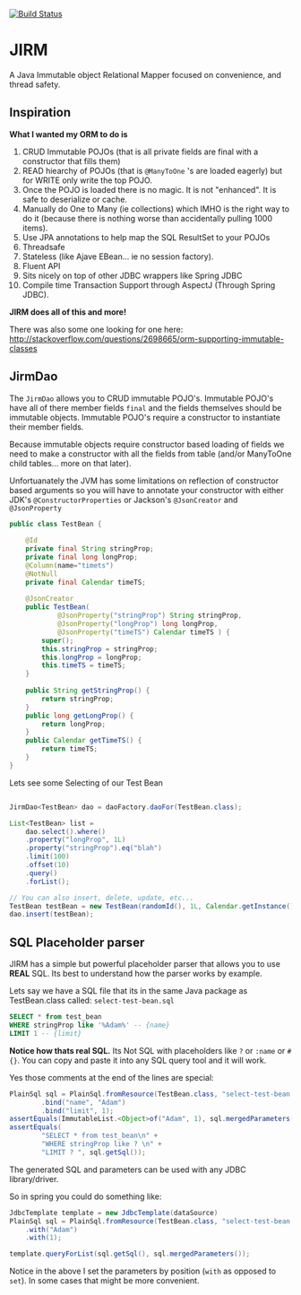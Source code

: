 [![Build Status](https://travis-ci.org/agentgt/jirm.png)](https://travis-ci.org/agentgt/jirm)

JIRM
====

A Java Immutable object Relational Mapper focused on convenience, and thread safety. 

Inspiration
-----------

**What I wanted my ORM to do is**

 1. CRUD Immutable POJOs (that is all private fields are final with a constructor that fills them)
 1. READ hiearchy of POJOs (that is `@ManyToOne` 's are loaded eagerly) but for WRITE only write the top POJO.
 1. Once the POJO is loaded there is no magic. It is not "enhanced". It is safe to deserialize or cache. 
 1. Manually do One to Many (ie collections) which IMHO is the right way to do it (because there is nothing worse than accidentally pulling 1000 items).
 1. Use JPA annotations to help map the SQL ResultSet to your POJOs
 1. Threadsafe
 1. Stateless (like Ajave EBean... ie no session factory).
 1. Fluent API
 1. Sits nicely on top of other JDBC wrappers like Spring JDBC
 1. Compile time Transaction Support through AspectJ (Through Spring JDBC).

**JIRM does all of this and more!**

There was also some one looking for one here:
http://stackoverflow.com/questions/2698665/orm-supporting-immutable-classes


JirmDao
-------

The `JirmDao` allows you to CRUD immutable POJO's. Immutable POJO's have all of there member fields 
`final` and the fields themselves should be immutable objects. Immutable POJO's require a constructor to instantiate
their member fields.

Because immutable objects require constructor based loading of fields we need to make a constructor with all the 
fields from table (and/or ManyToOne child tables... more on that later).

Unfortuanately the JVM has some limitations on reflection of constructor based arguments so you will have to annotate
your constructor with either JDK's `@ConstructorProperties` or Jackson's `@JsonCreator` and `@JsonProperty`

```java
public class TestBean {
    
    @Id
    private final String stringProp;
    private final long longProp;
    @Column(name="timets")
    @NotNull
    private final Calendar timeTS;
    
    @JsonCreator
    public TestBean(
            @JsonProperty("stringProp") String stringProp, 
            @JsonProperty("longProp") long longProp,
            @JsonProperty("timeTS") Calendar timeTS ) {
        super();
        this.stringProp = stringProp;
        this.longProp = longProp;
        this.timeTS = timeTS;
    }
    
    public String getStringProp() {
        return stringProp;
    }
    public long getLongProp() {
        return longProp;
    }
    public Calendar getTimeTS() {
        return timeTS;
    }
}
```

Lets see some Selecting of our Test Bean

```java

JirmDao<TestBean> dao = daoFactory.daoFor(TestBean.class);

List<TestBean> list = 
    dao.select().where()
    .property("longProp", 1L)
    .property("stringProp").eq("blah")
    .limit(100)
    .offset(10)
    .query()
    .forList();

// You can also insert, delete, update, etc...
TestBean testBean = new TestBean(randomId(), 1L, Calendar.getInstance());
dao.insert(testBean);

```

SQL Placeholder parser
----------------------

JIRM has a simple but powerful placeholder parser that allows you to use **REAL** SQL.
Its best to understand how the parser works by example.

Lets say we have a SQL file that its in the same Java package as TestBean.class called: `select-test-bean.sql`

```sql
SELECT * from test_bean
WHERE stringProp like '%Adam%' -- {name}
LIMIT 1 -- {limit}
```

**Notice how thats real SQL.** Its Not SQL with placeholders like `?` or `:name` or `#{}`.
You can copy and paste it into any SQL query tool and it will work.

Yes those comments at the end of the lines are special:

```java
PlainSql sql = PlainSql.fromResource(TestBean.class, "select-test-bean.sql")
		.bind("name", "Adam")
		.bind("limit", 1);
assertEquals(ImmutableList.<Object>of("Adam", 1), sql.mergedParameters());
assertEquals(
		"SELECT * from test_bean\n" + 
		"WHERE stringProp like ? \n" + 
		"LIMIT ? ", sql.getSql());
```

The generated SQL and parameters can be used with any JDBC library/driver.

So in spring you could do something like:

```java
JdbcTemplate template = new JdbcTemplate(dataSource)
PlainSql sql = PlainSql.fromResource(TestBean.class, "select-test-bean.sql")
    .with("Adam")
    .with(1);

template.queryForList(sql.getSql(), sql.mergedParameters());
```

Notice in the above I set the parameters by position (`with` as opposed to `set`). 
In some cases that might be more convenient.
